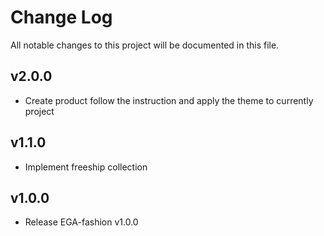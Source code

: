 # Change Log

All notable changes to this project will be documented in this file.
## v2.0.0

- Create product follow the instruction and apply the theme to currently project

## v1.1.0

- Implement freeship collection

## v1.0.0

- Release EGA-fashion v1.0.0
